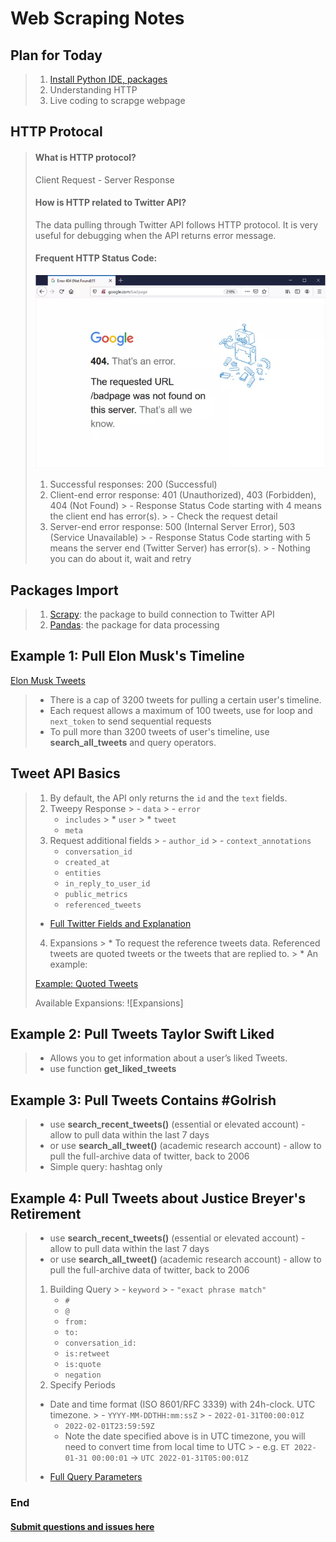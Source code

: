 # Web Scraping Notes

## Plan for Today
> 1. [Install Python IDE, packages](Python_IDE_Setup.md)
> 2. Understanding HTTP
> 4. Live coding to scrapge webpage


## HTTP Protocal
> #### What is HTTP protocol?
>  Client Request - Server Response
>  #### How is HTTP related to Twitter API?
>  The data pulling through Twitter API follows HTTP protocol. It is very useful for debugging when the API returns error message.
> #### Frequent HTTP Status Code:
> ![404](source/google404.webp)
> 1. Successful responses: 200 (Successful)
> 2. Client-end error response: 401 (Unauthorized), 403 (Forbidden), 404 (Not Found)
     >     - Response Status Code starting with 4 means the client end has error(s).
     >     - Check the request detail
> 3. Server-end error response: 500 (Internal Server Error), 503 (Service Unavailable)
     >     - Response Status Code starting with 5 means the server end (Twitter Server) has error(s).
     >     - Nothing you can do about it, wait and retry


## Packages Import
> 1. [Scrapy](https://docs.scrapy.org/en/latest/): the package to build connection to Twitter API
> 2. [Pandas](https://pandas.pydata.org/docs/getting_started/overview.html): the package for data processing

## Example 1: Pull Elon Musk's Timeline
[Elon Musk Tweets](https://twitter.com/elonmusk)

> - There is a cap of 3200 tweets for pulling a certain user's timeline.
> - Each request allows a maximum of 100 tweets, use for loop and ```next_token``` to send sequential requests
> - To pull more than 3200 tweets of user's timeline, use **search_all_tweets** and query operators.

## Tweet API Basics
> 1. By default, the API only returns the ```id``` and the ```text``` fields.
> 2. Tweepy Response
     >     - ```data```
     >     - ```error```
>     - ```includes```
        >       * ```user```
        >       * ```tweet```
>     - ```meta```
> 3. Request additional fields
     >     - ```author_id```
     >     - ```context_annotations```
>     - ```conversation_id```
>     - ```created_at```
>     - ```entities```
>     - ```in_reply_to_user_id```
>     - ```public_metrics```
>     - ```referenced_tweets```
>  * [Full Twitter Fields and Explanation](https://developer.twitter.com/en/docs/twitter-api/data-dictionary/object-model/tweet)
> 4. Expansions
     >   * To request the reference tweets data. Referenced tweets are quoted tweets or the tweets that are replied to.
     >   * An example:
>
> [Example: Quoted Tweets](https://twitter.com/elonmusk/status/1489340604215615492)
>
> Available Expansions:
> ![Expansions]

## Example 2: Pull Tweets Taylor Swift Liked

> - Allows you to get information about a user’s liked Tweets.
> - use function **get_liked_tweets**

## Example 3: Pull Tweets Contains #GoIrish

> - use **search_recent_tweets()** (essential or elevated account)
    - allow to pull data within the last 7 days
> - or use **search_all_tweet()** (academic research account)
    - allow to pull the full-archive data of twitter, back to 2006
> - Simple query: hashtag only

## Example 4: Pull Tweets about Justice Breyer's Retirement

> - use **search_recent_tweets()** (essential or elevated account)
    - allow to pull data within the last 7 days
> - or use **search_all_tweet()** (academic research account)
    - allow to pull the full-archive data of twitter, back to 2006
> 1. Building Query
     >    - ```keyword```
     >    - ```"exact phrase match"```
>    - ```#```
>    - ```@```
>    - ```from:	```
>    - ```to:```
>    - ```conversation_id:```
>    - ```is:retweet```
>    - ```is:quote```
>    - ```negation```
> 2. Specify Periods
> - Date and time format (ISO 8601/RFC 3339) with 24h-clock. UTC timezone.
    >   - ``` YYYY-MM-DDTHH:mm:ssZ ```
    >   - ``` 2022-01-31T00:00:01Z ```
>   - ``` 2022-02-01T23:59:59Z ```
>   - Note the date specified above is in UTC timezone, you will need to convert time from local time to UTC
      >       - e.g. ```ET 2022-01-31 00:00:01``` -> ```UTC 2022-01-31T05:00:01Z```
> * [Full Query Parameters](https://developer.twitter.com/en/docs/twitter-api/tweets/search/integrate/build-a-query)


### End

####  [Submit questions and issues here](https://github.com/Lucy-Family-Institute/CSSR-Workshop-Twitter/issues) ####

